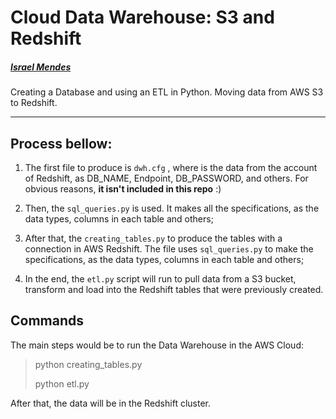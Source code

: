 # Cloud Data Warehouse: S3 and Redshift
##### [Israel Mendes](israelmendes.com.br)

Creating a Database and using an ETL in Python. Moving data from AWS S3 to Redshift.

---

## Process bellow:

1. The first file to produce is `dwh.cfg` , where is the data from the account of Redshift, as DB_NAME, Endpoint, DB_PASSWORD, and others. For obvious reasons, **it isn't included in this repo** :)

2. Then, the `sql_queries.py` is used. It makes all the specifications, as the data types, columns in each table and others;

3. After that, the `creating_tables.py` to produce the tables with a connection in AWS Redshift. The file uses `sql_queries.py` to make the specifications, as the data types, columns in each table and others;

4. In the end, the `etl.py` script will run to pull data from a S3 bucket, transform and load into the Redshift tables that were previously created.

## Commands

The main steps would be to run the Data Warehouse in the AWS Cloud:

> python creating_tables.py
>
> python etl.py

After that, the data will be in the Redshift cluster.
